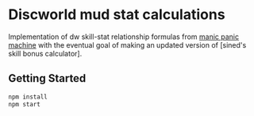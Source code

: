 # Discworld mud stat calculations

Implementation of dw skill-stat relationship formulas from [manic panic machine](http://bonuses.irreducible.org/formulas.php) with the eventual goal of making an updated version of [sined's skill bonus calculator].

## Getting Started

```sh
npm install
npm start
```

